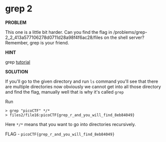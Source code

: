 # grep 2

__PROBLEM__

This one is a little bit harder. Can you find the flag in /problems/grep-2_2_413a577106278d0711d28a98f4f6ac28/files on the shell server? Remember, grep is your friend.

__HINT__

grep [tutorial](https://ryanstutorials.net/linuxtutorial/grep.php)

__SOLUTION__

If you'll go to the given directory and run `ls` command you'll see that there are multiple directories now obviously we cannot get into all those directory and find the flag, manually well that is why it's called `grep`

Run
```
> grep "picoCTF" */*
> files2/file16:picoCTF{grep_r_and_you_will_find_8eb84049}
```

Here `*/*` means that you want to go into directories recursively.

FLAG - `picoCTF{grep_r_and_you_will_find_8eb84049}`
